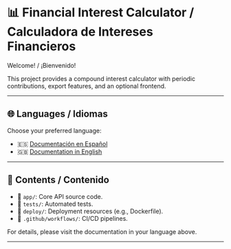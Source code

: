 # 📊 Financial Interest Calculator / Calculadora de Intereses Financieros

Welcome! / ¡Bienvenido!

This project provides a compound interest calculator with periodic contributions, export features, and an optional frontend.

---

## 🌐 Languages / Idiomas

Choose your preferred language:

- 🇪🇸 [Documentación en Español](./README_es.md)
- 🇬🇧 [Documentation in English](./README_en.md)

---

## 📂 Contents / Contenido

- 📁 `app/`: Core API source code.
- 📁 `tests/`: Automated tests.
- 📁 `deploy/`: Deployment resources (e.g., Dockerfile).
- 📁 `.github/workflows/`: CI/CD pipelines.

For details, please visit the documentation in your language above.

---